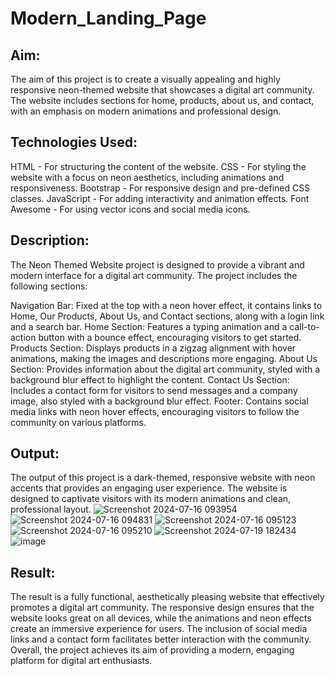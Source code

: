 # Modern_Landing_Page
## Aim:
The aim of this project is to create a visually appealing and highly responsive neon-themed website that showcases a digital art community. The website includes sections for home, products, about us, and contact, with an emphasis on modern animations and professional design.

## Technologies Used:
HTML - For structuring the content of the website.
CSS - For styling the website with a focus on neon aesthetics, including animations and responsiveness.
Bootstrap - For responsive design and pre-defined CSS classes.
JavaScript - For adding interactivity and animation effects.
Font Awesome - For using vector icons and social media icons.

## Description:
The Neon Themed Website project is designed to provide a vibrant and modern interface for a digital art community. The project includes the following sections:

Navigation Bar: Fixed at the top with a neon hover effect, it contains links to Home, Our Products, About Us, and Contact sections, along with a login link and a search bar.
Home Section: Features a typing animation and a call-to-action button with a bounce effect, encouraging visitors to get started.
Products Section: Displays products in a zigzag alignment with hover animations, making the images and descriptions more engaging.
About Us Section: Provides information about the digital art community, styled with a background blur effect to highlight the content.
Contact Us Section: Includes a contact form for visitors to send messages and a company image, also styled with a background blur effect.
Footer: Contains social media links with neon hover effects, encouraging visitors to follow the community on various platforms.

## Output:
The output of this project is a dark-themed, responsive website with neon accents that provides an engaging user experience. The website is designed to captivate visitors with its modern animations and clean, professional layout.
![Screenshot 2024-07-16 093954](https://github.com/user-attachments/assets/ceb18c44-af18-4527-9fc7-07bc28cfb89c)
![Screenshot 2024-07-16 094831](https://github.com/user-attachments/assets/7c5662c9-9674-4c85-9d8d-ab579a57b19f)
![Screenshot 2024-07-16 095123](https://github.com/user-attachments/assets/28aa2ac5-5b96-4854-b78c-94d9bdd5b96b)
![Screenshot 2024-07-16 095210](https://github.com/user-attachments/assets/11988d79-e2bf-4c12-8c52-85eaaf24e3b3)
![Screenshot 2024-07-19 182434](https://github.com/user-attachments/assets/43a61eb2-8702-461d-80c3-44f2d4da189f)
![image](https://github.com/user-attachments/assets/6d16ed06-8df2-4079-b14a-dcb99941e6f3)

## Result:
The result is a fully functional, aesthetically pleasing website that effectively promotes a digital art community. The responsive design ensures that the website looks great on all devices, while the animations and neon effects create an immersive experience for users. The inclusion of social media links and a contact form facilitates better interaction with the community. Overall, the project achieves its aim of providing a modern, engaging platform for digital art enthusiasts.
